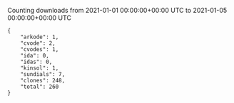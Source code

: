 
Counting downloads from 2021-01-01 00:00:00+00:00 UTC to 2021-01-05 00:00:00+00:00 UTC

```
{
    "arkode": 1,
    "cvode": 2,
    "cvodes": 1,
    "ida": 0,
    "idas": 0,
    "kinsol": 1,
    "sundials": 7,
    "clones": 248,
    "total": 260
}
```
